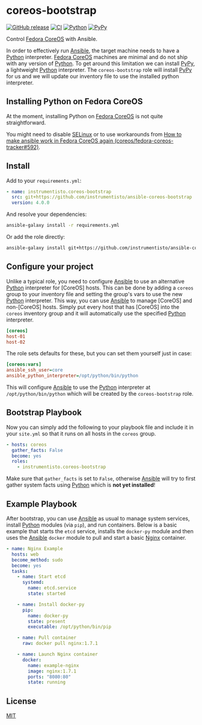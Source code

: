 coreos-bootstrap
================

[![GitHub release](https://img.shields.io/github/release/instrumentisto/ansible-coreos-bootstrap.svg)](https://github.com/instrumentisto/ansible-coreos-bootstrap/releases/latest)
[![CI](https://github.com/instrumentisto/ansible-coreos-bootstrap/actions/workflows/ci.yml/badge.svg?branch=main "CI")](https://github.com/instrumentisto/ansible-coreos-bootstrap/actions?query=workflow%3ACI+branch%3Amain)
[![Python](https://img.shields.io/badge/Python-3.11-blue.svg)](https://www.pypy.org)
[![PyPy](https://img.shields.io/badge/PyPy-7.3.19-blue.svg)](https://www.pypy.org)

Control [Fedora CoreOS] with Ansible.

In order to effectively run [Ansible], the target machine needs to have a [Python] interpreter. [Fedora CoreOS] machines are minimal and do not ship with any version of [Python]. To get around this limitation we can install [PyPy], a lightweight [Python] interpreter. The `coreos-bootstrap` role will install [PyPy] for us and we will update our inventory file to use the installed python interpreter.


## Installing Python on Fedora CoreOS

At the moment, installing Python on [Fedora CoreOS] is not quite straightforward.

You might need to disable [SELinux] or to use workarounds from [How to make ansible work in Fedora CoreOS again (coreos/fedora-coreos-tracker#592)](https://github.com/coreos/fedora-coreos-tracker/issues/592).

## Install

Add to your `requirements.yml`:
```yaml
- name: instrumentisto.coreos-bootstrap
  src: git+https://github.com/instrumentisto/ansible-coreos-bootstrap
  version: 4.0.0
```

And resolve your dependencies:
```bash
ansible-galaxy install -r requirements.yml
```

Or add the role directly:
```bash
ansible-galaxy install git+https://github.com/instrumentisto/ansible-coreos-bootstrap
```




## Configure your project

Unlike a typical role, you need to configure [Ansible] to use an alternative [Python] interpreter for [CoreOS] hosts. This can be done by adding a `coreos` group to your inventory file and setting the group's vars to use the new [Python] interpreter. This way, you can use [Ansible] to manage [CoreOS] and non-[CoreOS] hosts. Simply put every host that has [CoreOS] into the `coreos` inventory group and it will automatically use the specified [Python] interpreter.
```ini
[coreos]
host-01
host-02
```

The role sets defaults for these, but you can set them yourself just in case:
```ini
[coreos:vars]
ansible_ssh_user=core
ansible_python_interpreter=/opt/python/bin/python
```

This will configure [Ansible] to use the [Python] interpreter at `/opt/python/bin/python` which will be created by the `coreos-bootstrap` role.




## Bootstrap Playbook

Now you can simply add the following to your playbook file and include it in your `site.yml` so that it runs on all hosts in the `coreos` group.

```yaml
- hosts: coreos
  gather_facts: False
  become: yes
  roles:
    - instrumentisto.coreos-bootstrap
```

Make sure that `gather_facts` is set to `False`, otherwise [Ansible] will try to first gather system facts using [Python] which is __not yet installed__!




## Example Playbook

After bootstrap, you can use [Ansible] as usual to manage system services, install [Python] modules (via `pip`), and run containers. Below is a basic example that starts the `etcd` service, installs the `docker-py` module and then uses the [Ansible] `docker` module to pull and start a basic [Nginx] container.

```yaml
- name: Nginx Example
  hosts: web
  become_method: sudo
  become: yes
  tasks:
    - name: Start etcd
      systemd:
        name: etcd.service
        state: started

    - name: Install docker-py
      pip:
        name: docker-py
        state: present
        executable: /opt/python/bin/pip

    - name: Pull container
      raw: docker pull nginx:1.7.1

    - name: Launch Nginx container
      docker:
        name: example-nginx
        image: nginx:1.7.1
        ports: "8080:80"
        state: running
```




## License

[MIT](LICENSE.md)





[Ansible]: https://docs.ansible.com
[Fedora CoreOS]: https://getfedora.org/en/coreos
[Nginx]: https://hub.docker.com/_/nginx
[PyPy]: http://pypy.org
[Python]: https://www.python.org
[SELinux]: https://www.redhat.com/en/topics/linux/what-is-selinux
